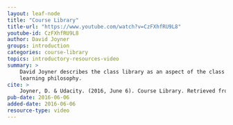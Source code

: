 ```yaml
---
layout: leaf-node
title: "Course Library"
title-url: "https://www.youtube.com/watch?v=CzFXhfRU9L8"
youtube-id: CzFXhfRU9L8
author: David Joyner
groups: introduction
categories: course-library
topics: introductory-resources-video
summary: >
    David Joyner describes the class library as an aspect of the class' self-directed
    learning philosophy.
cite: >
    Joyner, D. & Udacity. (2016, June 6). Course Library. Retrieved from https://www.youtube.com/watch?v=CzFXhfRU9L8
pub-date: 2016-06-06
added-date: 2016-06-06
resource-type: video
---
```

